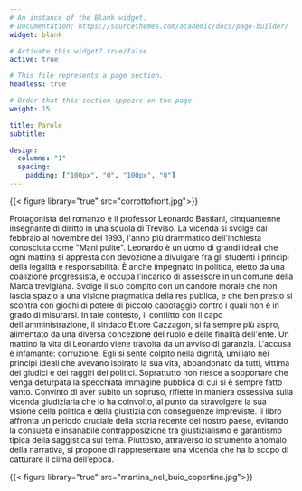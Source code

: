 ```yaml
---
# An instance of the Blank widget.
# Documentation: https://sourcethemes.com/academic/docs/page-builder/
widget: blank

# Activate this widget? true/false
active: true

# This file represents a page section.
headless: true

# Order that this section appears on the page.
weight: 15

title: Parole
subtitle:

design:
  columns: "1"
  spacing:
    padding: ["100px", "0", "100px", "0"]
---
```


{{< figure library="true" src="corrottofront.jpg">}}

Protagonista del romanzo è il professor Leonardo Bastiani, cinquantenne insegnante di diritto in una
scuola di Treviso. La vicenda si svolge dal febbraio al novembre del 1993, l'anno più drammatico
dell'inchiesta conosciuta come "Mani pulite". Leonardo è un uomo di grandi ideali che ogni mattina si
appresta con devozione a divulgare fra gli studenti i principi della legalità e responsabilità. È anche
impegnato in politica, eletto da una coalizione progressista, e occupa l’incarico di assessore in un comune
della Marca trevigiana. Svolge il suo compito con un candore morale che non lascia spazio a una visione
pragmatica della res publica, e che ben presto si scontra con giochi di potere di piccolo cabotaggio contro
i quali non è in grado di misurarsi. In tale contesto, il conflitto con il capo dell'amministrazione, il sindaco
Ettore Cazzagon, si fa sempre più aspro, alimentato da una diversa concezione del ruolo e delle finalità
dell'ente. Un mattino la vita di Leonardo viene travolta da un avviso di garanzia. L'accusa è infamante:
corruzione. Egli si sente colpito nella dignità, umiliato nei principi ideali che avevano ispirato la sua vita,
abbandonato da tutti, vittima dei giudici e dei raggiri dei politici. Soprattutto non riesce a sopportare che
venga deturpata la specchiata immagine pubblica di cui si è sempre fatto vanto. Convinto di aver subito
un sopruso, riflette in maniera ossessiva sulla vicenda giudiziaria che lo ha coinvolto, al punto da
stravolgere la sua visione della politica e della giustizia con conseguenze impreviste.
Il libro affronta un periodo cruciale della storia recente del nostro paese, evitando la consueta e
insanabile contrapposizione tra giustizialismo e garantismo tipica della saggistica sul tema. Piuttosto,
attraverso lo strumento anomalo della narrativa, si propone di rappresentare una vicenda che ha lo scopo
di catturare il clima dell’epoca.

{{< figure library="true" src="martina_nel_buio_copertina.jpg">}}